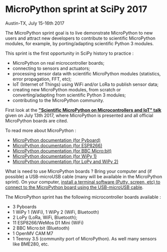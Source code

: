 # MicroPython sprint at SciPy 2017
Austin-TX, July 15-16th 2017

The MicroPython sprint goal is to live demonstrate MicroPython to new users and attract new developers to contribute to scientific MicroPython modules, for example, by porting/adapting scientific Python 3 modules.  

This sprint is the first opportunity in SciPy history to practice :
- MicroPython on real microcontroller boards;
- connecting to sensors and actuators;
- processing sensor data with scientific MicroPython modules (statistics, error propagation, FFT, etc);
- IoT (Internet of Things) using WiFi and/or LoRa to publish sensor data;
- creating new MicroPython modules, from scratch or converting/adapting from scientific Python 3 modules;
- contributing to the MicroPython community.

First look at the [**"Scientific MicroPython on Microcontrollers and IoT" talk**](http://www.robertocolistete.net/MicroPythonSciPy2017/#/) given on July 13th 2017, where MicroPython is presented and all official MicroPython boards are cited.

To read more about MicroPython :
* [MicroPython documentation (for Pyboard)](http://docs.micropython.org/en/latest/pyboard/)
* [MicroPython documentation (for ESP8266)](http://docs.micropython.org/en/latest/esp8266/)
* [MicroPython documentation (for BBC Micro:bit)](https://microbit-micropython.readthedocs.io/en/latest/)
* [MicroPython documentation (for WiPy 1)](http://docs.micropython.org/en/latest/wipy/index.html)
* [MicroPython documentation (for LoPy and WiPy 2)](https://docs.pycom.io/)

What is need to use MicroPython boards ? Bring your computer and (if possible) a USB-microUSB cable (many will be available in the MicroPython sprint). On your computer, [install a terminal software (Putty, screen, etc) to connect to the MicroPython board using the USB-microUSB cable](http://docs.micropython.org/en/latest/pyboard/pyboard/tutorial/repl.html). 

The MicroPython sprint has the following microcontroller boards available :
* 3 Pyboards
* 1 WiPy 1 (WiFi), 1 WiPy 2 (WiFi, Bluetooth)
* 2 LoPy (LoRa, WiFi, Bluetooth);
* 11 ESP8266/WeMos D1 Mini (WiFi)
* 2 BBC Micro:bit (Bluetooth)
* 1 OpenMV CAM M7
* 1 Teensy 3.5 (community port of MicroPython).
As well many sensors like BME280, etc.
